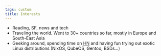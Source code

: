 ```yaml
---
tags: custom
title: Interests
---
```


* Reading, SF, news and tech
* Traveling the world. Went to 30+ countries so far, mostly in Europe and South-East Asia
* Geeking around, spending time on [HN](https://news.ycombinator.com/) and having fun trying out exotic Linux distributions (NixOS, QubeOS, Gentoo, BSDs...)
